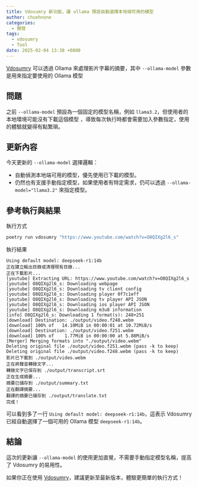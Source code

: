 ```yaml
---
title: Vdosumry 新功能，讓 ollama 預設自動選擇本地端可用的模型
author: chuehnone
categories:
  - 開發
tags:
  - vdosumry
  - Tool
date: 2025-02-04 13:38 +0800
---
```


[Vdosumry](https://github.com/chuehnone/vdosumry) 可以透過 Ollama 來處理影片字幕的摘要，其中 `--ollama-model` 參數是用來指定要使用的 Ollama 模型

## 問題

之前 `--ollama-model` 預設為一個固定的模型名稱，例如 `llama3.2`，但使用者的本地環境可能沒有下載這個模型 ，導致每次執行時都會需要加入參數指定，使用的體驗就變得有點繁瑣。

## 更新內容

今天更新的 `--ollama-model` 選擇邏輯：

- 自動偵測本地端可用的模型，優先使用已下載的模型。
- 仍然也有支援手動指定模型，如果使用者有特定需求，仍可以透過 `--ollama-model="llama3.2"` 來指定模型。

## 參考執行與結果

執行方式
```bash
poetry run vdosumry "https://www.youtube.com/watch?v=O8QIXg2l6_s"
```

執行結果
```
Using default model: deepseek-r1:14b
正在建立輸出目錄或清理現有目錄...
正在下載影片...
[youtube] Extracting URL: https://www.youtube.com/watch?v=O8QIXg2l6_s
[youtube] O8QIXg2l6_s: Downloading webpage
[youtube] O8QIXg2l6_s: Downloading tv client config
[youtube] O8QIXg2l6_s: Downloading player 0f7c1eff
[youtube] O8QIXg2l6_s: Downloading tv player API JSON
[youtube] O8QIXg2l6_s: Downloading ios player API JSON
[youtube] O8QIXg2l6_s: Downloading m3u8 information
[info] O8QIXg2l6_s: Downloading 1 format(s): 248+251
[download] Destination: ./output/video.f248.webm
[download] 100% of   14.10MiB in 00:00:01 at 10.72MiB/s
[download] Destination: ./output/video.f251.webm
[download] 100% of    1.77MiB in 00:00:00 at 5.88MiB/s
[Merger] Merging formats into "./output/video.webm"
Deleting original file ./output/video.f251.webm (pass -k to keep)
Deleting original file ./output/video.f248.webm (pass -k to keep)
影片已下載到 ./output/video.webm
正在將聲音轉錄文字...
轉錄文字已保存到 ./output/transcript.srt
正在生成摘要...
摘要已儲存到 ./output/summary.txt
正在翻譯摘要...
翻譯的摘要已儲存到 ./output/translate.txt
完成！
```

可以看到多了一行 `Using default model: deepseek-r1:14b`，這表示 Vdosumry 已經自動選擇了一個可用的 Ollama 模型 `deepseek-r1:14b`。

## 結論

這次的更新讓 `--ollama-model` 的使用更加直覺，不需要手動指定模型名稱，提高了 Vdosumry 的易用性。

如果你正在使用 [Vdosumry](https://github.com/chuehnone/vdosumry)，建議更新至最新版本，體驗更簡單的執行方式！
